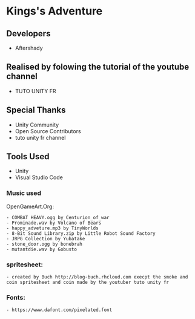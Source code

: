 # Kings's Adventure

## Developers
- Aftershady

## Realised by folowing the tutorial of the youtube channel
- TUTO UNITY FR

## Special Thanks
- Unity Community
- Open Source Contributors
- tuto unity fr channel

## Tools Used
- Unity
- Visual Studio Code

### Music used

OpenGameArt.Org:

	- COMBAT HEAVY.ogg by Centurion_of_war
	- Prominade.wav by Volcano of Bears
	- happy_adveture.mp3 by TinyWorlds
	- 8-Bit Sound Library.zip by Little Robot Sound Factory
	- JRPG Collection by Yubatake
	- stone_door.ogg by bonebrah
	- mutantdie.wav by Gobusto

### spritesheet:
	- created by Buch http://blog-buch.rhcloud.com execpt the smoke and coin spritesheet and coin made by the youtuber tuto unity fr

### Fonts:
	- https://www.dafont.com/pixelated.font




